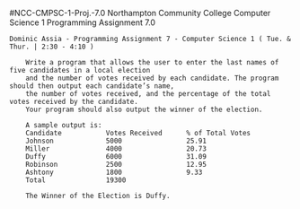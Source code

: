#NCC-CMPSC-1-Proj.-7.0
Northampton Community College Computer Science 1 Programming Assignment 7.0

	Dominic Assia - Programming Assignment 7 - Computer Science 1 ( Tue. & Thur. | 2:30 - 4:10 )

		Write a program that allows the user to enter the last names of five candidates in a local election
		and the number of votes received by each candidate. The program should then output each candidate’s name,
		the number of votes received, and the percentage of the total votes received by the candidate.
		Your program should also output the winner of the election.

		A sample output is:
		Candidate			Votes Received		% of Total Votes
		Johnson 			5000 				25.91
		Miller 				4000 				20.73
		Duffy 				6000 				31.09
		Robinson 			2500 				12.95
		Ashtony 			1800				9.33
		Total				19300

		The Winner of the Election is Duffy.
